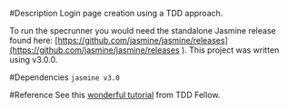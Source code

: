 #Description
Login page creation using a TDD approach.

To run the specrunner you would need the standalone Jasmine release found here: [https://github.com/jasmine/jasmine/releases](https://github.com/jasmine/jasmine/releases ). This project was written using v3.0.0.

#Dependencies
`jasmine v3.0`

#Reference
See this [wonderful tutorial](http://www.tddfellow.com/blog/2016/12/23/learning-test-driven-development-with-javascript-end-to-end-testing/) from TDD Fellow.